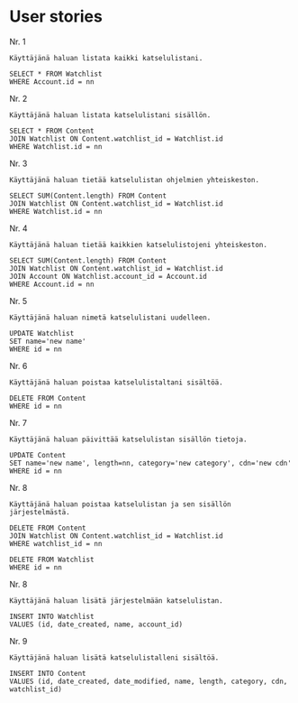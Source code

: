 # User stories


Nr. 1

	Käyttäjänä haluan listata kaikki katselulistani.

	SELECT * FROM Watchlist
	WHERE Account.id = nn

Nr. 2

	Käyttäjänä haluan listata katselulistani sisällön.
	
	SELECT * FROM Content
	JOIN Watchlist ON Content.watchlist_id = Watchlist.id
	WHERE Watchlist.id = nn
	
Nr. 3

	Käyttäjänä haluan tietää katselulistan ohjelmien yhteiskeston.
	
	SELECT SUM(Content.length) FROM Content
	JOIN Watchlist ON Content.watchlist_id = Watchlist.id
	WHERE Watchlist.id = nn
	
Nr. 4

	Käyttäjänä haluan tietää kaikkien katselulistojeni yhteiskeston.

	SELECT SUM(Content.length) FROM Content
	JOIN Watchlist ON Content.watchlist_id = Watchlist.id
	JOIN Account ON Watchlist.account_id = Account.id
	WHERE Account.id = nn
	
Nr. 5

	Käyttäjänä haluan nimetä katselulistani uudelleen.
	
	UPDATE Watchlist
	SET name='new name'
	WHERE id = nn
	
Nr. 6

	Käyttäjänä haluan poistaa katselulistaltani sisältöä.
	
	DELETE FROM Content
	WHERE id = nn

Nr. 7

	Käyttäjänä haluan päivittää katselulistan sisällön tietoja.
	
	UPDATE Content
	SET name='new name', length=nn, category='new category', cdn='new cdn'
	WHERE id = nn
	
Nr. 8

	Käyttäjänä haluan poistaa katselulistan ja sen sisällön järjestelmästä.
	
	DELETE FROM Content
	JOIN Watchlist ON Content.watchlist_id = Watchlist.id
	WHERE watchlist_id = nn
	
	DELETE FROM Watchlist
	WHERE id = nn

Nr. 8

	Käyttäjänä haluan lisätä järjestelmään katselulistan.
	
	INSERT INTO Watchlist
	VALUES (id, date_created, name, account_id)
	
Nr. 9

	Käyttäjänä haluan lisätä katselulistalleni sisältöä.
	
	INSERT INTO Content
	VALUES (id, date_created, date_modified, name, length, category, cdn, watchlist_id)
	

